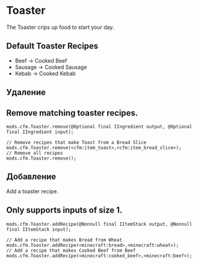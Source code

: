 # Toaster

The Toaster crips up food to start your day.

## Default Toaster Recipes

- Beef -> Cooked Beef
- Sausage -> Cooked Sausage
- Kebab -> Cooked Kebab

## Удаление

## Remove matching toaster recipes.

```zenscript
mods.cfm.Toaster.remove(@Optional final IIngredient output, @Optional final IIngredient input);

// Remove recipes that make Toast from a Bread Slice
mods.cfm.Toaster.remove(<cfm:item_toast>,<cfm:item_bread_slice>);
// Remove all recipes
mods.cfm.Toaster.remove();
```

## Добавление

Add a toaster recipe.

## Only supports inputs of size 1.

```zenscript
mods.cfm.Toaster.addRecipe(@Nonnull final IItemStack output, @Nonnull final IItemStack input);

// Add a recipe that makes Bread from Wheat
mods.cfm.Toaster.addRecipe(<minecraft:bread>,<minecraft:wheat>);
// Add a recipe that makes Cooked Beef from Beef
mods.cfm.Toaster.addRecipe(<minecraft:cooked_beef>,<minecraft:beef>);
```